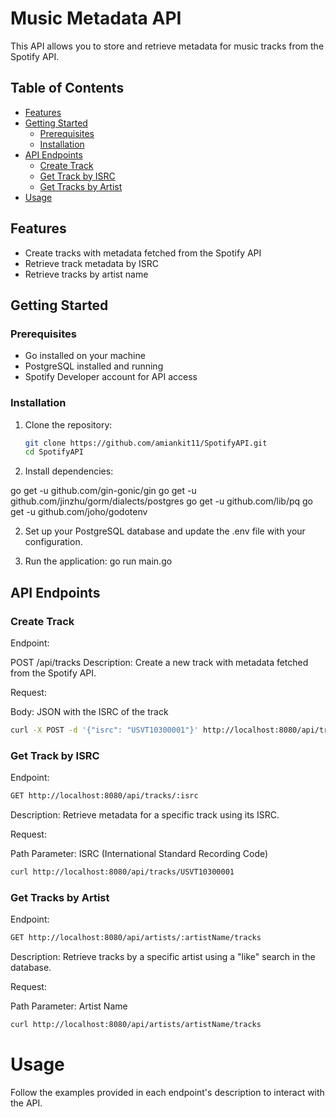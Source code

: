 
# Music Metadata API

This API allows you to store and retrieve metadata for music tracks from the Spotify API.

## Table of Contents

- [Features](#features)
- [Getting Started](#getting-started)
  - [Prerequisites](#prerequisites)
  - [Installation](#installation)
- [API Endpoints](#api-endpoints)
  - [Create Track](#create-track)
  - [Get Track by ISRC](#get-track-by-isrc)
  - [Get Tracks by Artist](#get-tracks-by-artist)
- [Usage](#usage)

## Features

- Create tracks with metadata fetched from the Spotify API
- Retrieve track metadata by ISRC
- Retrieve tracks by artist name

## Getting Started

### Prerequisites

- Go installed on your machine
- PostgreSQL installed and running
- Spotify Developer account for API access

### Installation

1. Clone the repository:

   ```bash
   git clone https://github.com/amiankit11/SpotifyAPI.git
   cd SpotifyAPI

1. Install dependencies:

go get -u github.com/gin-gonic/gin
go get -u github.com/jinzhu/gorm/dialects/postgres
go get -u github.com/lib/pq
go get -u github.com/joho/godotenv

2. Set up your PostgreSQL database and update the .env file with your configuration.

3. Run the application: go run main.go

## API Endpoints

### Create Track
Endpoint:

POST /api/tracks
Description:
Create a new track with metadata fetched from the Spotify API.

Request:

Body: JSON with the ISRC of the track

```bash 
curl -X POST -d '{"isrc": "USVT10300001"}' http://localhost:8080/api/tracks
```

### Get Track by ISRC
Endpoint:

```bash 
GET http://localhost:8080/api/tracks/:isrc
```

Description:
Retrieve metadata for a specific track using its ISRC.

Request:

Path Parameter: ISRC (International Standard Recording Code)

```bash 
curl http://localhost:8080/api/tracks/USVT10300001
```

### Get Tracks by Artist
Endpoint:

```bash 
GET http://localhost:8080/api/artists/:artistName/tracks
```
Description:
Retrieve tracks by a specific artist using a "like" search in the database.

Request:

Path Parameter: Artist Name

```bash 
curl http://localhost:8080/api/artists/artistName/tracks
```

# Usage
Follow the examples provided in each endpoint's description to interact with the API.
